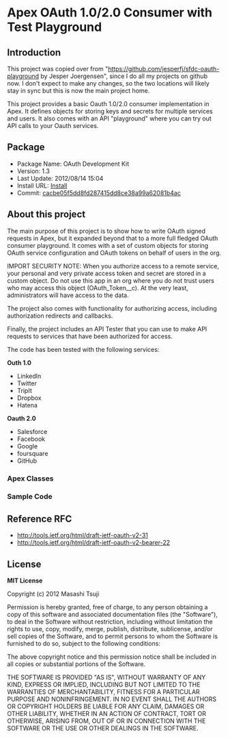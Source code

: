 # Apex OAuth 1.0/2.0 Consumer with Test Playground

## Introduction
This project was copied over from &quot;<https://github.com/jesperfj/sfdc-oauth-playground> by Jesper Joergensen&quot;, since I do all my projects on github now. I don't expect to make any changes, so the two locations will likely stay in sync but this is now the main project home.

This project provides a basic Oauth 1.0/2.0 consumer implementation in Apex. It defines objects for storing keys and secrets for multiple services and users. It also comes with an API "playground" where you can try out API calls to your Oauth services.

## Package
* Package Name: OAuth Development Kit
* Version: 1.3
* Last Update: 2012/08/14 15:04
* Install URL: [Install](https://login.salesforce.com/packaging/installPackage.apexp?p0=04t30000001CTpG)
* Commit: [cacbe05f5dd8fd287415dd8ce38a99a62081b4ac](https://github.com/htz/Force.com-OAuth1-2/commit/cacbe05f5dd8fd287415dd8ce38a99a62081b4ac)

## About this project

The main purpose of this project is to show how to write OAuth signed requests in Apex, but it expanded beyond that to a more full fledged OAuth consumer playground. It comes with a set of custom objects for storing OAuth service configuration and OAuth tokens on behalf of users in the org.

IMPORT SECURITY NOTE: When you authorize access to a remote service, your personal and very private access token and secret are stored in a custom object. Do not use this app in an org where you do not trust users who may access this object (OAuth\_Token\_\_c). At the very least, administrators will have access to the data.

The project also comes with functionality for authorizing access, including authorization redirects and callbacks.

Finally, the project includes an API Tester that you can use to make API requests to services that have been authorized for access.

The code has been tested with the following services:

**Outh 1.0**
* LinkedIn
* Twitter
* TripIt
* Dropbox
* Hatena

**Oauth 2.0**
* Salesforce
* Facebook
* Google
* foursquare
* GitHub

### Apex Classes

### Sample Code

## Reference RFC
* http://tools.ietf.org/html/draft-ietf-oauth-v2-31
* http://tools.ietf.org/html/draft-ietf-oauth-v2-bearer-22

## License
**MIT License**

Copyright (c) 2012 Masashi Tsuji

Permission is hereby granted, free of charge, to any person obtaining a copy
of this software and associated documentation files (the "Software"), to deal
in the Software without restriction, including without limitation the rights
to use, copy, modify, merge, publish, distribute, sublicense, and/or sell
copies of the Software, and to permit persons to whom the Software is
furnished to do so, subject to the following conditions:

The above copyright notice and this permission notice shall be included in
all copies or substantial portions of the Software.

THE SOFTWARE IS PROVIDED "AS IS", WITHOUT WARRANTY OF ANY KIND, EXPRESS OR
IMPLIED, INCLUDING BUT NOT LIMITED TO THE WARRANTIES OF MERCHANTABILITY,
FITNESS FOR A PARTICULAR PURPOSE AND NONINFRINGEMENT. IN NO EVENT SHALL THE
AUTHORS OR COPYRIGHT HOLDERS BE LIABLE FOR ANY CLAIM, DAMAGES OR OTHER
LIABILITY, WHETHER IN AN ACTION OF CONTRACT, TORT OR OTHERWISE, ARISING FROM,
OUT OF OR IN CONNECTION WITH THE SOFTWARE OR THE USE OR OTHER DEALINGS IN
THE SOFTWARE.
